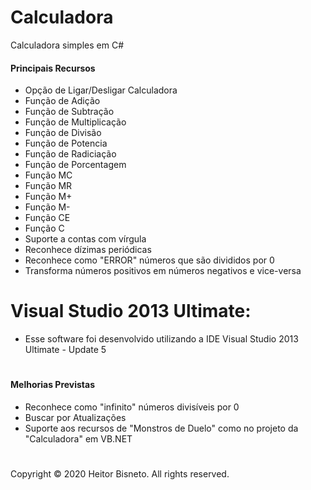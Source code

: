 # Calculadora

Calculadora simples em C#

#### Principais Recursos

- Opção de Ligar/Desligar Calculadora
- Função de Adição
- Função de Subtração
- Função de Multiplicação
- Função de Divisão
- Função de Potencia
- Função de Radiciação
- Função de Porcentagem
- Função MC
- Função MR
- Função M+
- Função M-
- Função CE
- Função C
- Suporte a contas com vírgula
- Reconhece dízimas periódicas
- Reconhece como "ERROR" números que são divididos por 0
- Transforma números positivos em números negativos e vice-versa



#

# Visual Studio 2013 Ultimate:

- Esse software foi desenvolvido utilizando a IDE Visual Studio 2013 Ultimate - Update 5 



#

#### Melhorias Previstas

- Reconhece como "infinito" números divisíveis por 0
- Buscar por Atualizações
- Suporte aos recursos de "Monstros de Duelo" como no projeto da "Calculadora" em VB.NET



#

Copyright © 2020 Heitor Bisneto. All rights reserved.